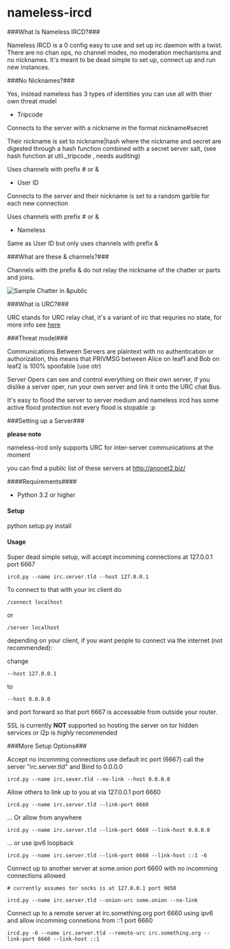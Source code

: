 nameless-ircd
=============

###What Is Nameless IRCD?###

Nameless IRCD is a 0 config easy to use and set up irc daemon with a twist.
There are no chan ops, no channel modes, no moderation mechanisms and no nicknames.
It's meant to be dead simple to set up, connect up and run new instances. 

###No Nicknames?###

Yes, instead nameless has 3 types of identities you can use all with thier own threat model

* Tripcode

Connects to the server with a nickname in the format nickname#secret

Their nickname is set to nickname|hash where the nickname and secret are digested through a 
hash function combined with a secret server salt, (see hash function at util._tripcode , needs auditing)

Uses channels with prefix # or &

* User ID

Connects to the server and their nickname is set to a random garble for each new connection

Uses channels with prefix # or &

* Nameless

Same as User ID but only uses channels with prefix &

###What are these & channels?###

Channels with the prefix & do not relay the nickname of the chatter or parts and joins.

![Sample Chatter in &public](https://github.com/majestrate/nameless-ircd/raw/master/nameless.png)

###What is URC?###

URC stands for URC relay chat, it's a variant of irc that requries no state, for more info see [here](http://anonet2.biz/URC)

###Threat model###

Communications Between Servers are plaintext with no authentication or authorization,
this means that PRIVMSG between Alice on leaf1 and Bob on leaf2 is 100% spoofable (use otr)

Server Opers can see and control everything on their own server, if you dislike a server oper,
run your own server and link it onto the URC chat Bus.

It's easy to flood the server to server medium and nameless ircd has some active flood protection
not every flood is stopable :p

###Setting up a Server###

**please note**

nameless-ircd only supports URC for inter-server communications at the moment

you can find a public list of these servers at http://anonet2.biz/

####Requirements####

* Python 3.2 or higher

#### Setup ####

python setup.py install

#### Usage ####

Super dead simple setup, will accept incomming connections at 127.0.0.1 port 6667 

    ircd.py --name irc.server.tld --host 127.0.0.1
	
To connect to that with your irc client do 

    /connect localhost

or

    /server localhost
	
depending on your client, if you want people to connect via the internet (not recommended):

change 

    --host 127.0.0.1 

to 

    --host 0.0.0.0

and port forward so that port 6667 is accessable from outside your router.

SSL is currently **NOT** supported so hosting the server on tor hidden services or i2p is *highly* recommended 

###More Setup Options###

Accept no incomming connections use default irc port (6667) call the server "irc.server.tld" and Bind to 0.0.0.0

    ircd.py --name irc.sever.tld --no-link --host 0.0.0.0
	
Allow others to link up to you at via 127.0.0.1 port 6660

    ircd.py --name irc.server.tld --link-port 6660

... Or allow from anywhere
    
    ircd.py --name irc.server.tld --link-port 6660 --link-host 0.0.0.0
	
... or use ipv6 loopback

    ircd.py --name irc.server.tld --link-port 6660 --link-host ::1 -6
	
Connect up to another server at some.onion port 6660 with no incomming connections allowed

    # currently assumes tor socks is at 127.0.0.1 port 9050
	
    ircd.py --name irc.server.tld --onion-urc some.onion --no-link

Connect up to a remote server at irc.something.org port 6660 using ipv6 and allow incomming connetions from ::1 port 6660

    ircd.py -6 --name irc.server.tld --remote-urc irc.something.org --link-port 6660 --link-host ::1


